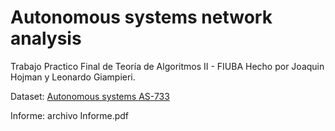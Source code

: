 # Autonomous systems network analysis
Trabajo Practico Final de Teoría de Algoritmos II - FIUBA
Hecho por Joaquin Hojman y Leonardo Giampieri.

Dataset: [Autonomous systems AS-733](https://snap.stanford.edu/data/as-733.html)

Informe: archivo Informe.pdf
